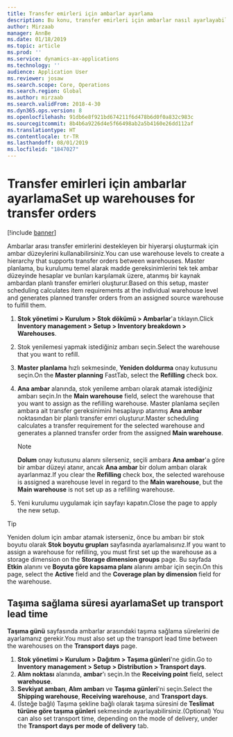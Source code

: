 ```yaml
---
title: Transfer emirleri için ambarlar ayarlama
description: Bu konu, transfer emirleri için ambarlar nasıl ayarlayabileceğinizi açıklar.
author: Mirzaab
manager: AnnBe
ms.date: 01/18/2019
ms.topic: article
ms.prod: ''
ms.service: dynamics-ax-applications
ms.technology: ''
audience: Application User
ms.reviewer: josaw
ms.search.scope: Core, Operations
ms.search.region: Global
ms.author: mirzaab
ms.search.validFrom: 2018-4-30
ms.dyn365.ops.version: 8
ms.openlocfilehash: 91db6e8f921bd674211f6d478b6d0f0a832c983c
ms.sourcegitcommit: 8b4b6a9226d4e5f66498ab2a5b4160e26dd112af
ms.translationtype: HT
ms.contentlocale: tr-TR
ms.lasthandoff: 08/01/2019
ms.locfileid: "1847027"
---
```

# <a name="set-up-warehouses-for-transfer-orders"></a><span data-ttu-id="703f1-103">Transfer emirleri için ambarlar ayarlama</span><span class="sxs-lookup"><span data-stu-id="703f1-103">Set up warehouses for transfer orders</span></span> 

[!include [banner](../includes/banner.md)]

<span data-ttu-id="703f1-104">Ambarlar arası transfer emirlerini destekleyen bir hiyerarşi oluşturmak için ambar düzeylerini kullanabilirsiniz.</span><span class="sxs-lookup"><span data-stu-id="703f1-104">You can use warehouse levels to create a hierarchy that supports transfer orders between warehouses.</span></span> <span data-ttu-id="703f1-105">Master planlama, bu kurulumu temel alarak madde gereksinimlerini tek tek ambar düzeyinde hesaplar ve bunları karşılamak üzere, atanmış bir kaynak ambardan planlı transfer emirleri oluşturur.</span><span class="sxs-lookup"><span data-stu-id="703f1-105">Based on this setup, master scheduling calculates item requirements at the individual warehouse level and generates planned transfer orders from an assigned source warehouse to fulfill them.</span></span>

1.  <span data-ttu-id="703f1-106">**Stok yönetimi > Kurulum > Stok dökümü > Ambarlar**'a tıklayın.</span><span class="sxs-lookup"><span data-stu-id="703f1-106">Click **Inventory management > Setup > Inventory breakdown > Warehouses**.</span></span>

2.  <span data-ttu-id="703f1-107">Stok yenilemesi yapmak istediğiniz ambarı seçin.</span><span class="sxs-lookup"><span data-stu-id="703f1-107">Select the warehouse that you want to refill.</span></span>

3.  <span data-ttu-id="703f1-108">**Master planlama** hızlı sekmesinde, **Yeniden doldurma** onay kutusunu seçin.</span><span class="sxs-lookup"><span data-stu-id="703f1-108">On the **Master planning** FastTab, select the **Refilling** check box.</span></span>

4.  <span data-ttu-id="703f1-109">**Ana ambar** alanında, stok yenileme ambarı olarak atamak istediğiniz ambarı seçin.</span><span class="sxs-lookup"><span data-stu-id="703f1-109">In the **Main warehouse** field, select the warehouse that you want to assign as the refilling warehouse.</span></span> <span data-ttu-id="703f1-110">Master planlama seçilen ambara ait transfer gereksinimini hesaplayıp atanmış **Ana ambar** noktasından bir planlı transfer emri oluşturur.</span><span class="sxs-lookup"><span data-stu-id="703f1-110">Master scheduling calculates a transfer requirement for the selected warehouse and generates a planned transfer order from the assigned **Main warehouse**.</span></span>
   
    > [!NOTE]
    > <P><span data-ttu-id="703f1-111"><STRONG>Dolum</STRONG> onay kutusunu alanını silerseniz, seçili ambara <STRONG>Ana ambar</STRONG>'a göre bir ambar düzeyi atanır, ancak <STRONG>Ana ambar</STRONG> bir dolum ambarı olarak ayarlanmaz.</span><span class="sxs-lookup"><span data-stu-id="703f1-111">If you clear the <STRONG>Refilling</STRONG> check box, the selected warehouse is assigned a warehouse level in regard to the <STRONG>Main warehouse</STRONG>, but the <STRONG>Main warehouse</STRONG> is not set up as a refilling warehouse.</span></span></P>

5.  <span data-ttu-id="703f1-112">Yeni kurulumu uygulamak için sayfayı kapatın.</span><span class="sxs-lookup"><span data-stu-id="703f1-112">Close the page to apply the new setup.</span></span>


> [!TIP]
> <P><span data-ttu-id="703f1-113">Yeniden dolum için ambar atamak isterseniz, önce bu ambarı bir stok boyutu olarak <STRONG>Stok boyutu grupları</STRONG> sayfasında ayarlamalısınız.</span><span class="sxs-lookup"><span data-stu-id="703f1-113">If you want to assign a warehouse for refilling, you must first set up the warehouse as a storage dimension on the <STRONG>Storage dimension groups</STRONG> page.</span></span> <span data-ttu-id="703f1-114">Bu sayfada <STRONG>Etkin</STRONG> alanını ve <STRONG>Boyuta göre kapsama planı</STRONG> alanını ambar için seçin.</span><span class="sxs-lookup"><span data-stu-id="703f1-114">On this page, select the <STRONG>Active</STRONG> field and the <STRONG>Coverage plan by dimension</STRONG> field for the warehouse.</span></span></P>

## <a name="set-up-transport-lead-time"></a><span data-ttu-id="703f1-115">Taşıma sağlama süresi ayarlama</span><span class="sxs-lookup"><span data-stu-id="703f1-115">Set up transport lead time</span></span>

<span data-ttu-id="703f1-116">**Taşıma günü** sayfasında ambarlar arasındaki taşıma sağlama sürelerini de ayarlamanız gerekir.</span><span class="sxs-lookup"><span data-stu-id="703f1-116">You must also set up the transport lead time between the warehouses on the **Transport days** page.</span></span> 
1. <span data-ttu-id="703f1-117">**Stok yönetimi > Kurulum > Dağıtım > Taşıma günleri**'ne gidin.</span><span class="sxs-lookup"><span data-stu-id="703f1-117">Go to **Inventory management > Setup > Distribution > Transport days**.</span></span>
2. <span data-ttu-id="703f1-118">**Alım noktası** alanında, **ambar**'ı seçin.</span><span class="sxs-lookup"><span data-stu-id="703f1-118">In the **Receiving point** field, select **warehouse**.</span></span>
3. <span data-ttu-id="703f1-119">**Sevkiyat ambarı**, **Alım ambarı** ve **Taşıma günleri**'ni seçin.</span><span class="sxs-lookup"><span data-stu-id="703f1-119">Select the **Shipping warehouse**, **Receiving warehouse**, and **Transport days**.</span></span> 
4. <span data-ttu-id="703f1-120">(İsteğe bağlı) Taşıma şekline bağlı olarak taşıma süresini de **Teslimat türüne göre taşıma günleri** sekmesinde ayarlayabilirsiniz.</span><span class="sxs-lookup"><span data-stu-id="703f1-120">(Optional) You can also set transport time, depending on the mode of delivery, under the **Transport days per mode of delivery** tab.</span></span>
